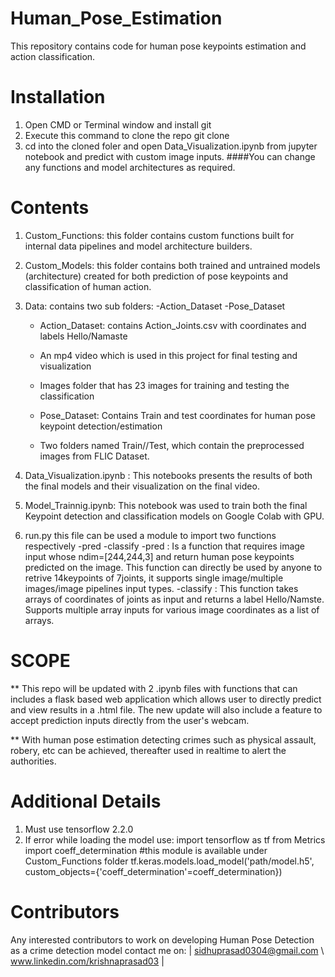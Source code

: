 # Human_Pose_Estimation
This repository contains code for human pose keypoints estimation and action classification.


# Installation

1. Open CMD or Terminal window and install git
2. Execute this command to clone the repo git clone 
3. cd into the cloned foler and open Data_Visualization.ipynb from jupyter notebook and predict with custom image inputs.
####You can change any functions and model architectures as required.



# Contents
1. Custom_Functions: this folder contains custom functions built for internal data pipelines and model architecture builders.
2. Custom_Models: this folder contains both trained and untrained models (architecture) created for both prediction of pose keypoints and classification of human action.
3. Data: contains two sub folders: -Action_Dataset -Pose_Dataset
    - Action_Dataset: contains Action_Joints.csv with coordinates and labels Hello/Namaste
    - An mp4 video which is used in this project for final testing and visualization
    - Images folder that has 23 images for training and testing the classification
    
    - Pose_Dataset: Contains Train and test coordinates for human pose keypoint detection/estimation
    - Two folders named Train//Test, which contain the preprocessed images from FLIC Dataset.
    
4. Data_Visualization.ipynb : This notebooks presents the results of both the final models and their visualization on the final video.
5. Model_Trainnig.ipynb: This notebook was used to train both the final Keypoint detection and classification models on Google Colab with GPU.
6. run.py this file can be used a module to import two functions respectively -pred -classify
    -pred : Is a function that requires image input whose ndim=[244,244,3] and return human pose keypoints predicted on the           image. This function can directly be used by anyone to retrive 14keypoints of 7joints, it supports single image/multiple       images/image pipelines input types.
    -classify : This function takes arrays of coordinates of joints as input and returns a label Hello/Namste. Supports               multiple array inputs for various image coordinates as a list of arrays.
    
# SCOPE

** This repo will be updated with 2 .ipynb files with functions that can includes a flask based web application which allows user to directly predict and view results in a .html file. The new update will also include a feature to accept prediction inputs directly from the user's webcam.

** With human pose estimation detecting crimes such as physical assault, robery, etc can be achieved, thereafter used in realtime to alert the authorities.

# Additional Details
1. Must use tensorflow 2.2.0
2. If error while loading the model use:
import tensorflow as tf
from Metrics import coeff_determination #this module is available under Custom_Functions folder
tf.keras.models.load_model('path/model.h5', custom_objects={'coeff_determination'=coeff_determination})

# Contributors
Any interested contributors to work on developing Human Pose Detection as a crime detection model contact me on:
 | sidhuprasad0304@gmail.com \\ www.linkedin.com/krishnaprasad03 |
